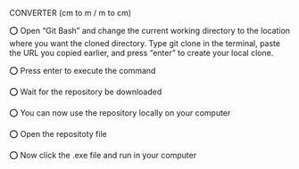 CONVERTER (cm to m / m to cm)

⭕️ Open “Git Bash” and change the current working directory to the location where you want the cloned directory. Type git clone in the terminal, paste the URL you copied earlier, and press “enter” to create your local clone.

⭕️ Press enter to execute the command

⭕️ Wait for the repository be downloaded

⭕️ You can now use the repository locally on your computer

⭕️ Open the repositoty file 

⭕️ Now click the .exe file and run in your computer
